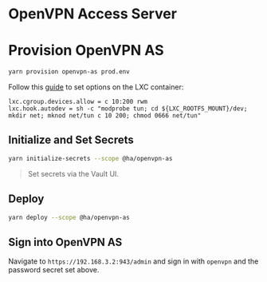 # OpenVPN Access Server

# Provision OpenVPN AS

```bash
yarn provision openvpn-as prod.env
```

Follow this [guide](https://forum.proxmox.com/threads/openvpn-in-the-lxc.41889/) to set options on the LXC container:

```
lxc.cgroup.devices.allow = c 10:200 rwm
lxc.hook.autodev = sh -c "modprobe tun; cd ${LXC_ROOTFS_MOUNT}/dev; mkdir net; mknod net/tun c 10 200; chmod 0666 net/tun"
```

## Initialize and Set Secrets

```bash
yarn initialize-secrets --scope @ha/openvpn-as
```

> Set secrets via the Vault UI.

## Deploy

```bash
yarn deploy --scope @ha/openvpn-as
```

## Sign into OpenVPN AS

Navigate to `https://192.168.3.2:943/admin` and sign in with `openvpn` and the password secret set above.
